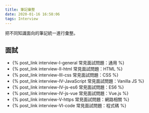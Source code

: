 ```yaml
---
title: 筆記彙整
date: 2020-01-16 16:58:06
tags: Interview
---
```

把不同知識面向的筆記統一進行彙整。
<!--more-->
## 面試
- {% post_link interview-I-general 常見面試問題：通用 %}
- {% post_link interview-II-html 常見面試問題：HTML %}
- {% post_link interview-III-css 常見面試問題：CSS %}
- {% post_link interview-IV-JavaScript 常見面試問題：Vanilla JS %}
- {% post_link interview-IV-js-es6 常見面試問題：ES6 %}
- {% post_link interview-IV-js-vue 常見面試問題：Vue.js %}
- {% post_link interview-V-https 常見面試問題：網路相關 %}
- {% post_link interview-VI-code 常見面試問題：程式碼 %}
